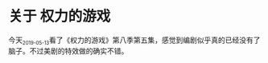 # 关于 **权力的游戏**

[annotation]: <id> (66228ac9-834b-40ab-a8c3-9521cccdb894)
[annotation]: <status> (protect)
[annotation]: <create_time> (2019-05-02 21:31:02)
[annotation]: <category> (心情随笔)
[annotation]: <comments> (false)
[annotation]: <url> (http://blog.ccyg.studio/article/66228ac9-834b-40ab-a8c3-9521cccdb894)

<div class='ui jplayer audio' data-url='https://link.hhtjim.com/163/32526653.mp3' format='mp3' autoplay></div>

今天<sub><small>2019-05-13</small></sub>看了《权力的游戏》第八季第五集，感觉到编剧似乎真的已经没有了脑子。不过美剧的特效做的确实不错。